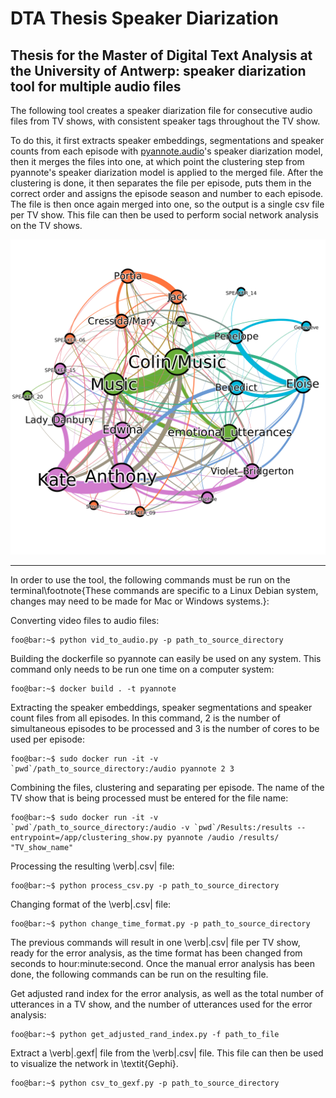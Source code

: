 # DTA Thesis Speaker Diarization

Thesis for the Master of Digital Text Analysis at the University of Antwerp: speaker diarization tool for multiple audio files
---
The following tool creates a speaker diarization file for consecutive audio files from TV shows, with consistent speaker tags throughout the TV show.

To do this, it first extracts speaker embeddings, segmentations and speaker counts from each episode with [pyannote.audio](https://github.com/pyannote/pyannote-audio)'s speaker diarization model, then it merges the files into one, at which point the clustering step from pyannote's speaker diarization model is applied to the merged file. After the clustering is done, it then separates the file per episode, puts them in the correct order and assigns the episode season and number to each episode. The file is then once again merged into one, so the output is a single csv file per TV show. This file can then be used to perform social network analysis on the TV shows.

![Social Network for Bridgerton](/Images/Bridgerton_network.png?raw=true "Social Network for Bridgerton")


---
In order to use the tool, the following commands must be run on the terminal\footnote{These commands are specific to a Linux Debian system, changes may need to be made for Mac or Windows systems.}:

Converting video files to audio files:
```console
foo@bar:~$ python vid_to_audio.py -p path_to_source_directory
```

Building the dockerfile so pyannote can easily be used on any system. This command only needs to be run one time on a computer system:
```console
foo@bar:~$ docker build . -t pyannote
```

Extracting the speaker embeddings, speaker segmentations and speaker count files from all episodes. In this command, 2 is the number of simultaneous episodes to be processed and 3 is the number of cores to be used per episode:
```console
foo@bar:~$ sudo docker run -it -v `pwd`/path_to_source_directory:/audio pyannote 2 3
```

Combining the files, clustering and separating per episode. The name of the TV show that is being processed must be entered for the file name: 
```console
foo@bar:~$ sudo docker run -it -v `pwd`/path_to_source_directory:/audio -v `pwd`/Results:/results --entrypoint=/app/clustering_show.py pyannote /audio /results/ "TV_show_name"
```

Processing the resulting \verb|.csv| file:
```console
foo@bar:~$ python process_csv.py -p path_to_source_directory
```

Changing format of the \verb|.csv| file:
```console
foo@bar:~$ python change_time_format.py -p path_to_source_directory
```

The previous commands will result in one \verb|.csv| file per TV show, ready for the error analysis, as the time format has been changed from seconds to hour:minute:second. Once the manual error analysis has been done, the following commands can be run on the resulting file.

Get adjusted rand index for the error analysis, as well as the total number of utterances in a TV show, and the number of utterances used for the error analysis:
```console
foo@bar:~$ python get_adjusted_rand_index.py -f path_to_file
```

Extract a \verb|.gexf| file from the \verb|.csv| file. This file can then be used to visualize the network in \textit{Gephi}.
```console
foo@bar:~$ python csv_to_gexf.py -p path_to_source_directory
```
